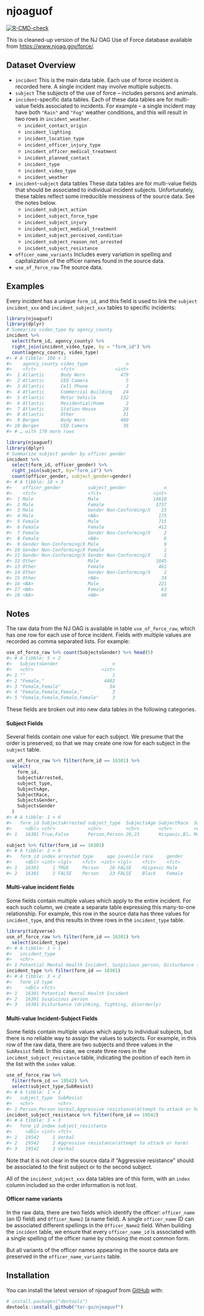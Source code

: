 
<!-- README.md is generated from README.Rmd. Please edit that file -->

# njoaguof

<!-- badges: start -->

[![R-CMD-check](https://github.com/tor-gu/njoaguof/workflows/R-CMD-check/badge.svg)](https://github.com/tor-gu/njoaguof/actions)
<!-- badges: end -->

This is cleaned-up version of the NJ OAG Use of Force database available
from <https://www.njoag.gov/force/>.

## Dataset Overview

-   `incident` This is the main data table. Each use of force incident
    is recorded here. A single incident may involve multiple subjects.
-   `subject` The subjects of the use of force – includes persons and
    animals.
-   `incident`-specific data tables. Each of these data tables are for
    multi-value fields associated to incidents. For example – a single
    incident may have both `"Rain"` and `"Fog"` weather conditions, and
    this will result in two rows in `incident_weather`.
    -   `incident_contact_origin`
    -   `incident_lighting`
    -   `incident_location_type`
    -   `incident_officer_injury_type`
    -   `incident_officer_medical_treatment`
    -   `incident_planned_contact`
    -   `incident_type`
    -   `incident_video_type`
    -   `incident_weather`
-   `incident`-`subject` data tables These data tables are for
    multi-value fields that should be associated to individual incident
    subjects. Unfortunately, these tables reflect some irreducible
    messiness of the source data. See the notes below.
    -   `incident_subject_action`
    -   `incident_subject_force_type`
    -   `incident_subject_injury`
    -   `incident_subject_medical_treatment`
    -   `incident_subject_perceived_condition`
    -   `incident_subject_reason_not_arrested`
    -   `incident_subject_resistance`
-   `officer_name_variants` Includes every variation in spelling and
    capitalization of the officer names found in the source data.
-   `use_of_force_raw` The source data.

## Examples

Every incident has a unique `form_id`, and this field is used to link
the `subject` `incident_xxx` and `incident_subject_xxx` tables to
specific incidents:

``` r
library(njoaguof)
library(dplyr)
# Summarize video_type by agency_county
incident %>%
  select(form_id, agency_county) %>%
  right_join(incident_video_type, by = "form_id") %>%
  count(agency_county, video_type)
#> # A tibble: 180 × 3
#>    agency_county video_type              n
#>    <fct>         <fct>               <int>
#>  1 Atlantic      Body Worn             479
#>  2 Atlantic      CED Camera              5
#>  3 Atlantic      Cell Phone              3
#>  4 Atlantic      Commercial Building    24
#>  5 Atlantic      Motor Vehicle         132
#>  6 Atlantic      Residential/Home        2
#>  7 Atlantic      Station House          28
#>  8 Atlantic      Other                  31
#>  9 Bergen        Body Worn             480
#> 10 Bergen        CED Camera             36
#> # … with 170 more rows
```

``` r
library(njoaguof)
library(dplyr)
# Summarize subject gender by officer gender
incident %>% 
  select(form_id, officer_gender) %>% 
  right_join(subject, by="form_id") %>%
  count(officer_gender, subject_gender=gender)
#> # A tibble: 18 × 3
#>    officer_gender          subject_gender              n
#>    <fct>                   <fct>                   <int>
#>  1 Male                    Male                    14610
#>  2 Male                    Female                   3737
#>  3 Male                    Gender Non-Conforming/X    15
#>  4 Male                    <NA>                      175
#>  5 Female                  Male                      715
#>  6 Female                  Female                    412
#>  7 Female                  Gender Non-Conforming/X     2
#>  8 Female                  <NA>                        6
#>  9 Gender Non-Conforming/X Male                        9
#> 10 Gender Non-Conforming/X Female                      1
#> 11 Gender Non-Conforming/X Gender Non-Conforming/X     1
#> 12 Other                   Male                     1845
#> 13 Other                   Female                    461
#> 14 Other                   Gender Non-Conforming/X     2
#> 15 Other                   <NA>                       34
#> 16 <NA>                    Male                      221
#> 17 <NA>                    Female                     63
#> 18 <NA>                    <NA>                       40
```

## Notes

The raw data from the NJ OAG is available in table `use_of_force_raw`,
which has one row for each use of force incident. Fields with multiple
values are recorded as comma separated lists. For example:

``` r
use_of_force_raw %>% count(SubjectsGender) %>% head(5)
#> # A tibble: 5 × 2
#>   SubjectsGender                    n
#>   <chr>                         <int>
#> 1 ""                                1
#> 2 "Female,"                      4402
#> 3 "Female,Female"                  54
#> 4 "Female,Female,Female,"           3
#> 5 "Female,Female,Female,Female"     3
```

These fields are broken out into new data tables in the following
categories.

#### Subject Fields

Several fields contain one value for each subject. We presume that the
order is preserved, so that we may create one row for each subject in
the `subject` table.

``` r
use_of_force_raw %>% filter(form_id == 16301) %>%
  select(
    form_id,
    SubjectsArrested,
    subject_type,
    SubjectsAge,
    SubjectRace,
    SubjectsGender,
    SubjectsGender
  )
#> # A tibble: 1 × 6
#>   form_id SubjectsArrested subject_type  SubjectsAge SubjectRace  SubjectsGender
#>     <dbl> <chr>            <chr>         <chr>       <chr>        <chr>         
#> 1   16301 True,False       Person,Person 26,23       Hispanic,Bl… Male,Female

subject %>% filter(form_id == 16301)
#> # A tibble: 2 × 8
#>   form_id index arrested type     age juvenile race     gender
#>     <dbl> <int> <lgl>    <fct>  <int> <lgl>    <fct>    <fct> 
#> 1   16301     1 TRUE     Person    26 FALSE    Hispanic Male  
#> 2   16301     2 FALSE    Person    23 FALSE    Black    Female
```

#### Multi-value incident fields

Some fields contain multiple values which apply to the entire incident.
For each such column, we create a separate table expressing this
many-to-one relationship. For example, this row in the source data has
three values for `incident_type`, and this results in three rows in the
`incident_type` table.

``` r
library(tidyverse)
use_of_force_raw %>% filter(form_id == 16301) %>%
  select(incident_type)
#> # A tibble: 1 × 1
#>   incident_type                                                                 
#>   <chr>                                                                         
#> 1 Potential Mental Health Incident, Suspicious person, Disturbance (drinking, f…
incident_type %>% filter(form_id == 16301)
#> # A tibble: 3 × 2
#>   form_id type                                        
#>     <dbl> <fct>                                       
#> 1   16301 Potential Mental Health Incident            
#> 2   16301 Suspicious person                           
#> 3   16301 Disturbance (drinking, fighting, disorderly)
```

#### Multi-value Incident-Subject Fields

Some fields contain multiple values which apply to individual subjects,
but there is no reliable way to assign the values to subjects. For
example, in this row of the raw data, there are two subjects and three
values in the `SubResist` field. In this case, we create three rows in
the `incident_subject_resistance` table, indicating the position of each
item in the list with the `index` value.

``` r
use_of_force_raw %>% 
  filter(form_id == 19542) %>% 
  select(subject_type,SubResist)
#> # A tibble: 1 × 2
#>   subject_type  SubResist                                                      
#>   <chr>         <chr>                                                          
#> 1 Person,Person Verbal,Aggressive resistance(attempt to attack or harm),Verbal,
incident_subject_resistance %>% filter(form_id == 19542)
#> # A tibble: 3 × 3
#>   form_id index subject_resistance                              
#>     <dbl> <int> <fct>                                           
#> 1   19542     1 Verbal                                          
#> 2   19542     2 Aggressive resistance(attempt to attack or harm)
#> 3   19542     3 Verbal
```

Note that it is not clear in the source data if “Aggressive resistance”
should be associated to the first subject or to the second subject.

All of the `incident_subject_xxx` data tables are of this form, with an
`index` column included so the order information is not lost.

#### Officer name variants

In the raw data, there are two fields which identify the officer:
`officer_name` (an ID field) and `Officer_Name2` (a name field). A
single `officer_name` ID can be associated different spellings in the
`Officer_Name2` field. When building the `incident` table, we ensure
that every `officer_name_id` is associated with a single spelling of the
officer name by choosing the most common form.

But all variants of the officer names appearing in the source data are
preserved in the `officer_name_variants` table.

## Installation

You can install the latest version of njoaguof from
[GitHub](https://github.com/) with:

``` r
# install.packages("devtools")
devtools::install_github("tor-gu/njoaguof")
```
